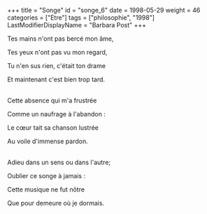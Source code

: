 +++
title = "Songe"
id = "songe_6"
date = 1998-05-29
weight = 46
categories = ["Etre"]
tags = ["philosophie", "1998"]
LastModifierDisplayName = "Barbara Post"
+++

Tes mains n'ont pas bercé mon âme,

Tes yeux n'ont pas vu mon regard,

Tu n'en sus rien, c'était ton drame

Et maintenant c'est bien trop tard.

 \
Cette absence qui m'a frustrée

Comme un naufrage à l'abandon :

Le cœur tait sa chanson lustrée

Au voile d'immense pardon.

 \
Adieu dans un sens ou dans l'autre;

Oublier ce songe à jamais :

Cette musique ne fut nôtre

Que pour demeure où je dormais.
